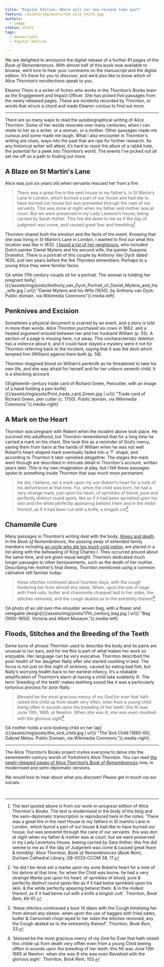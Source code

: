 ```yaml
---
title: "Digital Edition: Where will our new release take you?"
feature: /assets/img/posts/the_sick_child.jpg
authors:
  - jedge
status: draft
tags:
  - manuscripts
  - digital edition
  
---
```



We are delighted to announce the digital release of a further 81 pages of the *Book of Remembrances*. With almost half of this book now available to browse, we’d love to hear your comments on the manuscript and the digital edition. It’s there for you to discover, and we’d also like to know which of Alice Thornton’s recollections speak to you.

Eleanor Thom is a writer of fiction who works in the Thornton’s Books team as the Engagement and Impact Officer. She has picked five passages from the newly released pages. These are incidents recorded by Thornton, or words that struck a chord and made Eleanor curious to find out more. 

***

There are so many ways to read the autobiographical writing of Alice Thornton. Some of her words resonate over many centuries, when I can relate to her as a writer, or a woman, or a mother. Other passages made me curious and some made me laugh. What I also encounter in Thornton's writing are clues, ways into the past that are ripe for further research. As any historical writer will attest, it’s hard to resist the allure of a rabbit hole, the potential for a peek into Thornton’s world. The events I've picked out all set me off on a path to finding out more.

## A Blaze on St Martin's Lane

Alice was just six years old when servants rescued her from a fire:

>There was a great fire in the next house to my father’s, in St Martin’s Lane in London, which burned a part of our house and had like to have burned our house but was prevented through the care of our servants. This was done at night when my father and mother was at court. But we were preserved in my Lady Leveson’s house, being carried by Sarah thither. This fire did seem to me as if the day of judgment was come, and caused great fear and trembling[^1]

Thornton shared both the emotion and the facts of the event. Knowing that she was living in St Martin’s Lane in London, I wanted to find out what this location was like in 1632. [I found a list of her neighbours](https://www.british-history.ac.uk/survey-london/vol20/pt3/pp115-122), who included Dutch painter Daniel Mytens and his second wife, the painter Susanna Droeshut. There is a portrait of this couple by Anthony Van Dyck dated 1630, just two years before the fire Thornton remembers. Perhaps to a young Alice they were familiar faces. 

![A white 17th century couple sit for a portrait. The woman is holding her pregnant belly]({{/assets/img/posts/Anthony_van_Dyck_Portrait_of_Daniel_Mytens_and_his_wife.jpg | url}} "Daniel Mytens and his Wife (1630), by Anthony van Dyck. Public domain, via Wikimedia Commons"){.media-left}

## Penknives and Excision

Sometimes a physical document is scarred by an event, and a story is told in more than words. Alice Thornton purchased six cows in 1662, and a heated argument ensued between her and her husband William (p. 55). A section of a page is missing here, cut away. This uncharacteristic deletion has a violence about it, and it could have stayed a mystery were it not for Thornton referring back to the incident, saying  that it was the devil which tempted him (William) against them both (p. 58).

Thornton imagined blood on William’s penknife as he threatened to take his own life, and she was afraid for herself and for her unborn seventh child. It is a shocking account.

![Eighteenth-century trade card of Richard Green, Pencutter, with an image of a hand holding a pen-knife]({{/assets/img/posts/Print_trade_card_Green.jpg | url}} "Trade card of Richard Green, pen cutter (c. 1750). Public domain, via Wikimedia Commons."){.media-right}

## A Mark on the Heart

Thornton was pregnant with Robert when the incident above took place. He survived into adulthood, but Thornton remembered that for a long time he carried a mark on his chest. She took this as a reminder of God’s mercy, saving them from harm at the hands of William when he was not well. Robert’s heart-shaped mark eventually faded into a ‘T’ shape, and according to Thornton it later vanished altogether. The stages the mark went through are described in intricate detail in Thornton's account, written years later. This is my own imagination at play, but I felt these passages spoke to something inside Thornton that was much more permanent.

>He did, I believe, set a mark upon my son Robert’s heart for a note of his deliverance at that time. For, when the child was born, he had a very strange mark, just upon his heart, of sprinkles of blood, pure and perfectly distinct round spots, like as if it had been sprinkled upon his skin and the white perfectly appearing betwixt them and in the midst thereof, as if it had been cut with a knife, a longish cut[^2]

## Chamomile Cure

Many passages in Thornton’s writing deal with the body, [illness and death](https://thornton.kdl.kcl.ac.uk/posts/blog/2023-03-14-remembrances-encounters-elspeth-graham/). In the *Book of Remembrances*, the passing away of extended family members including [an uncle who ate too much cold melon](https://www.historyworkshop.org.uk/food/forbidden-fruit/), are placed in a list along with the beheading of King Charles I. They occurred around about the same time, and are given equal weight. Thornton dedicated much longer passages to other bereavements, such as the death of her mother. Describing her mother’s final illness, Thornton mentioned using a common calmative still familiar today:

>these stitches continued about fourteen days, with the cough hindering her from almost any sleep. When, upon the use of bags with fried oats, butter and chamomile chopped laid to her sides, the stitches removed, and the cough abated as to the extremity thereof[^3] 

![A photo of an old over-the-shoulder woven bag, with a flower and vetegable design]({{/assets/img/posts/17th_century_bag.jpg | url}} "Bag (1600-1650). Victoria and Albert Museum."){.media-left}

## Floods, Stitches and the Breeding of the Teeth

Some turns of phrase Thornton used to describe the body and its pains are unusual to our ears, and for me this is part of what makes her work so enjoyable. Her language can be very evocative. Thornton described the poor health of her daughter Nally after she started vomiting in bed. The focus is not just on this night of sickness, caused by eating bad fish, but Nally’s worrying health back to her earliest infancy. It’s a relatable amplification of Thornton’s alarm at having a child take suddenly ill. The term ‘breeding of the teeth’ makes teething sound like it was a particularly torturous process for poor Nally. 

>Blessed be the most gracious mercy of my God for ever that hath raised this child up from death very often, even from a young child being often in sounds upon the breeding of her teeth: this fit was June 13th, 1665, at Newton. When she was ill, she was even ravished with the glorious sight[^4]

![A mother holds a sick-looking child on her lap]({{/assets/img/posts/the_sick_child.jpg | url}} "The Sick Child (1660-65), Gabriel Metsu. Public Domain, via Wikimedia Commons."){.media-right}

***

The Alice Thornton’s Books project invites everyone to delve into the seventeenth-century words of Yorkshire’s Alice Thornton. You can read [the newly released pages of Alice Thornton’s *Book of Remembrances*](https://thornton.kdl.kcl.ac.uk/books/viewer/) now, in modernised and semi-diplomatic versions. 

We would love to hear about what you discover! Please get in touch via our socials. 

<p>&nbsp;</p>

[^1]: The text quoted above is from our work-in-progress edition of Alice Thornton's *Books*. The text is modernised in the body of the blog and the semi-diplomatic transcription is reproduced here in the notes: ‘There was a great fire in the next House to my fathers in St martins Lane in London, which burnd a part of our house & had like to have burned our house, but was preventd through the caire of our servants. this was don at night when my father & mother was at court. but we were preserved in my Lady Levertons House. beeing carried by Sara thither. this fire did seeme to me as if the day of Judgment was come & caused great feare & tremblig’. Alice Thornton, _Book of Remembrances_ (_Book Rem_), Durham Cathedral Library, GB-0033-CCOM 38, 17.

[^2]: 'he did I be-leive set a marke upon my sone Roberts heart for a note of his delivre at that time, for when the Child was borne. he had a very strainge Marke just upon his heart, of sprinkles of blood, pure & perfectly distinct round spots like as if it had beine sprinkled upon his skin, & the white perfectly apearing betwixt them. & in the midest thereof, as if it had beine cut with a knife a longish cutt'. Thornton, _Book Rem_, 60-61.

[^3]: 'these stitches contineued a bout 14 daies with the Cough hindreing her from almost any sleepe. when upon the use of bagges with fried oates, butter & Camomiell chopt layed to her sides the stitches removed, any the Cough abated as to the extreamity thereof'. Thornton, _Book Rem_, 33.

[^4]: 'blessed be the most gracious mercy of my God for Ever that hath raised this childe up from death very offten even from a young Child beeing offten in sounds upon the breeding of her teeth: this fitt was June 13th 1665 at Newton. when she was ill she was even Ravished with the glorious sight'. Thornton, _Book Rem_, 103.